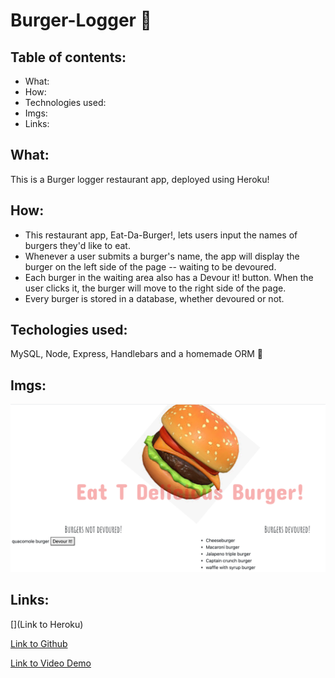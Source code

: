 # Burger-Logger 🍔

## Table of contents:
* What:
* How:
* Technologies used:
* Imgs:
* Links: 

## What:
This is a Burger logger restaurant app, deployed using Heroku!

## How:
* This restaurant app, Eat-Da-Burger!, lets users input the names of burgers they'd like to eat. 
* Whenever a user submits a burger's name, the app will display the burger on the left side of the page -- waiting to be devoured.
* Each burger in the waiting area also has a Devour it! button. When the user clicks it, the burger will move to the right side of the page.
* Every burger is stored in a database, whether devoured or not.

## Techologies used:
MySQL, Node, Express, Handlebars and a homemade ORM 🍬

## Imgs:

![screenshot](public/assets/imgs/burgerapp.png)

## Links:

[](Link to Heroku)

[Link to Github](https://github.com/teresaheidt/Burger-Logger.git)

[Link to Video Demo](https://drive.google.com/file/d/12bTZAOrDmkX-9-ct9BbwNHGBgeav5ZMP/view)